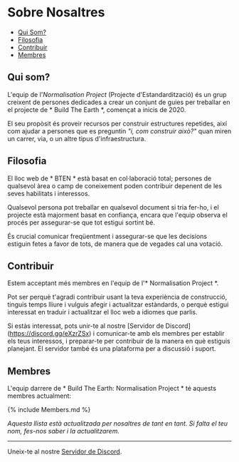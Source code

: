 # Sobre Nosaltres

* [Qui Som?](#qui-som)
* [Filosofia](#filosofia)
* [Contribuir](#contribuir)
* [Membres](#membres)

## Qui som?

L'equip de l'*Normalisation Project* (Projecte d'Estandardització) és un grup creixent de persones dedicades a crear un conjunt de guies per treballar en el projecte de * Build The Earth *, començat a inicis de 2020.

El seu propòsit és proveir recursos per construir estructures repetides, així com ajudar a persones que es preguntin *"i, com construir això?"* quan miren un carrer, via, o un altre tipus d'infraestructura.

## Filosofia

El lloc web de * BTEN * està basat en col·laboració total; persones de qualsevol àrea o camp de coneixement poden contribuir depenent de les seves habilitats i interessos.

Qualsevol persona pot treballar en qualsevol document si tria fer-ho, i el projecte està majorment basat en confiança, encara que l'equip observa el procés per assegurar-se que tot estigui sortint bé.

És crucial comunicar freqüentment i assegurar-se que les decisions estiguin fetes a favor de tots, de manera que de vegades cal una votació.

## Contribuir

Estem acceptant més membres en l'equip de l'* Normalisation Project *.

Pot ser perquè t'agradi contribuir usant la teva experiència de construcció, tinguis temps lliure i vulguis afegir i actualitzar estàndards, o perquè estigui interessat en traduir i actualitzar el lloc web a idiomes que parlis.

Si estàs interessat, pots unir-te al nostre [Servidor de Discord] (https://discord.gg/eXzrZSx) i comunicar-te amb els membres per establir els teus interessos, i preparar-te per contribuir de la manera en què estiguis planejant. El servidor també és una plataforma per a discussió i suport.

## Membres

L'equip darrere de * Build The Earth: Normalisation Project * té aquests membres actualment:

{% include Members.md %}

*Aquesta llista està actualitzada per nosaltres de tant en tant. Si falta el teu nom, fes-nos saber i la actualitzarem.*

***

Uneix-te al nostre [Servidor de Discord](https://discord.gg/eXzrZSx).
